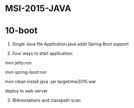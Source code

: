 # MSI-2015-JAVA

10-boot
======================

1. Single Java file Application.java adds Spring Boot support

2. Four ways to start application:

  mvn jetty:run
  
  mvn spring-boot:run
  
  mvn clean install
  java -jar target/msi2015.war
  
  deploy to web server

3. @Annotations and classpath scan